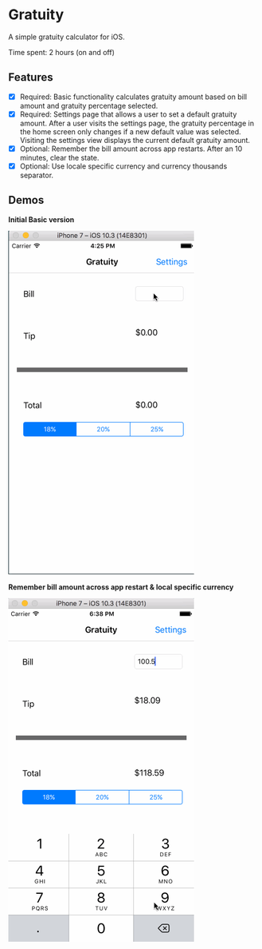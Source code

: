 # Gratuity

A simple gratuity calculator for iOS.

Time spent: 2 hours (on and off)

## Features

- [x] Required: Basic functionality calculates gratuity amount based on bill amount
and gratuity percentage selected.
- [x] Required: Settings page that allows a user to set a default gratuity amount.
After a user visits the settings page, the gratuity percentage in the home screen
only changes if a new default value was selected. Visiting the settings view
displays the current default gratuity amount.
- [x] Optional: Remember the bill amount across app restarts.
After an 10 minutes, clear the state.
- [x] Optional: Use locale specific currency and currency thousands separator.

## Demos

**Initial Basic version**

![App Demo](demo.gif)


**Remember bill amount across app restart & local specific currency**

![Bill and currency](restore_bill_amt_localized_currency.gif)
